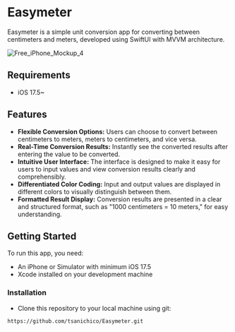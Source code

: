 #  Easymeter
Easymeter is a simple unit conversion app for converting between centimeters and meters, developed using SwiftUI with MVVM architecture. 

![Free_iPhone_Mockup_4](https://github.com/user-attachments/assets/d57cb4ef-b664-436f-a73b-1f66110f2760)

## Requirements
- iOS 17.5~

## Features 
- **Flexible Conversion Options:** Users can choose to convert between centimeters to meters, meters to centimeters, and vice versa.
- **Real-Time Conversion Results:** Instantly see the converted results after entering the value to be converted.
- **Intuitive User Interface:** The interface is designed to make it easy for users to input values and view conversion results clearly and comprehensibly.
- **Differentiated Color Coding:** Input and output values are displayed in different colors to visually distinguish between them.
- **Formatted Result Display:** Conversion results are presented in a clear and structured format, such as "1000 centimeters = 10 meters," for easy understanding.

## Getting Started
To run this app, you need: 
- An iPhone or Simulator with minimum iOS 17.5
- Xcode installed on your development machine

### Installation 
- Clone this repository to your local machine using git: 
 ```bash
 https://github.com/tsanichico/Easymeter.git
